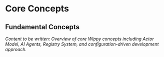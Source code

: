 # Core Concepts

<!-- Metadata -->
<!-- 
Topic: Fundamental Concepts
Type: Conceptual Guide
Audience: All New Users
Estimated Reading Time: 20 minutes
Prerequisites: Basic understanding of distributed systems
-->

<!-- Content Plan -->
<!--
Introduction to fundamental Wippy concepts:
- Actor Model basics (processes, messages, supervision)
- AI Agents (configuration-driven, tools, traits)
- Registry System (namespaces, entries, configuration)
- Process lifecycle and management
- Message passing and channels
- Configuration-driven development
- Component composition patterns

Should provide conceptual foundation before diving into implementation details.
-->

## Fundamental Concepts

*Content to be written: Overview of core Wippy concepts including Actor Model, AI Agents, Registry System, and configuration-driven development approach.*
